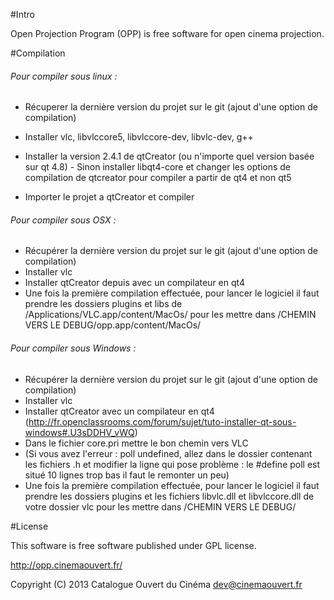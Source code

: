 #Intro

Open Projection Program (OPP) is free software for open cinema projection.

#Compilation
   ###### Pour compiler sous linux : 
   - Récuperer la dernière version du projet sur le git (ajout d'une option de compilation)
   - Installer vlc,   libvlccore5,    libvlccore-dev,     libvlc-dev,     g++
   - Installer la version 2.4.1 de qtCreator (ou n'importe quel version basée sur qt 4.8)
    - Sinon installer libqt4-core  et changer les options de compilation de qtcreator pour compiler a partir de qt4 et non qt5              
 
   - Importer le projet a qtCreator et compiler
   
   
   ###### Pour compiler sous OSX : 
   - Récupérer la dernière version du projet sur le git (ajout d'une option de compilation)
   - Installer vlc
   - Installer qtCreator depuis avec un compilateur en qt4
   - Une fois la première compilation effectuée, pour lancer le logiciel il faut prendre les dossiers plugins et libs de /Applications/VLC.app/content/MacOs/ pour les mettre dans /CHEMIN VERS LE DEBUG/opp.app/content/MacOs/

   
   ###### Pour compiler sous Windows : 
   - Récupérer la dernière version du projet sur le git (ajout d'une option de compilation)
   - Installer vlc
   - Installer qtCreator avec un compilateur en qt4  
            (http://fr.openclassrooms.com/forum/sujet/tuto-installer-qt-sous-windows#.U3sDDHV_vWQ)
   - Dans le fichier core.pri mettre le bon chemin vers VLC
   - (Si vous avez l'erreur : poll undefined, allez dans le dossier contenant les fichiers .h et modifier la ligne qui pose problème : le #define poll est situé 10 lignes trop bas il faut le remonter un peu)
   - Une fois la première compilation effectuée, pour lancer le logiciel il faut prendre les dossiers plugins et les fichiers libvlc.dll et libvlccore.dll  de votre dossier vlc pour les mettre dans /CHEMIN VERS LE DEBUG/
   
#License

This software is free software published under GPL license.

http://opp.cinemaouvert.fr/

Copyright (C) 2013 Catalogue Ouvert du Cinéma <dev@cinemaouvert.fr>
